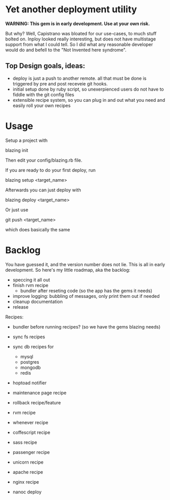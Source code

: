 Yet another deployment utility
==============================

**WARNING: This gem is in early development. Use at your own risk.**

But why? Well, Capistrano was bloated for our use-cases, to much stuff bolted on. Inploy looked really interesting, but does not have multistage support from what I could tell. So I did what any reasonable developer would do and befell to the "Not Invented here syndrome".

Top Design goals, ideas:
------------------------

  * deploy is just a push to another remote. all that must be done is triggered by pre and post receveie git hooks.
  * initial setup done by ruby script, so unexerpienced users do not
    have to fiddle with the git config files
  * extensible recipe system, so you can plug in and out what you need and easily roll your own recipes

Usage
=====

Setup a project with

 blazing init

Then edit your config/blazing.rb file.

If you are ready to do your first deploy, run 

 blazing setup <target_name>

Afterwards you can just deploy with

  blazing deploy <target_name>

Or just use

  git push <target_name>

which does basically the same

Backlog
=======

You have guessed it, and the version number does not lie. This is all in early development. So here's my little roadmap, aka the backlog:

  * speccing it all out
  * finish rvm recipe
    * bundler after reseting code (so the app has the gems it needs)
  * improve logging: bubbling of messages, only print them out if needed
  * cleanup documentation
  * release

Recipes:

  * bundler before running recipes? (so we have the gems blazing needs)

  * sync fs recipes
  * sync db recipes for
    * mysql
    * postgres
    * mongodb
    * redis
  * hoptoad notifier
  * maintenance page recipe
  * rollback recipe/feature
  * rvm recipe
  * whenever recipe
  * coffescript recipe
  * sass recipe
  * passenger recipe
  * unicorn recipe
  * apache recipe
  * nginx recipe
  * nanoc deploy
